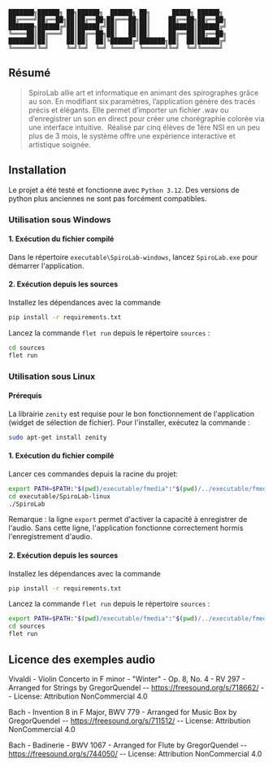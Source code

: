 ```text
███████╗██████╗ ██╗██████╗  ██████╗ ██╗      █████╗ ██████╗ 
██╔════╝██╔══██╗██║██╔══██╗██╔═══██╗██║     ██╔══██╗██╔══██╗
███████╗██████╔╝██║██████╔╝██║   ██║██║     ███████║██████╔╝
╚════██║██╔═══╝ ██║██╔══██╗██║   ██║██║     ██╔══██║██╔══██╗
███████║██║     ██║██║  ██║╚██████╔╝███████╗██║  ██║██████╔╝
╚══════╝╚═╝     ╚═╝╚═╝  ╚═╝ ╚═════╝ ╚══════╝╚═╝  ╚═╝╚═════╝ 
```

## Résumé

> SpiroLab allie art et informatique en animant des spirographes grâce au son.
> En modifiant six paramètres, l’application génère des tracés précis et élégants.
> Elle permet d’importer un fichier .wav ou d’enregistrer un son en direct pour créer une chorégraphie colorée via une interface intuitive.
> Réalisé par cinq élèves de 1ère NSI en un peu plus de 3 mois, le système offre une expérience interactive et artistique soignée.

## Installation

Le projet a été testé et fonctionne avec `Python 3.12`. Des versions de python plus anciennes ne sont pas forcément compatibles.

### Utilisation sous Windows

#### 1. Exécution du fichier compilé
Dans le répertoire `executable\SpiroLab-windows`, lancez `SpiroLab.exe` pour démarrer l'application.

#### 2. Exécution depuis les sources

Installez les dépendances avec la commande
```cmd
pip install -r requirements.txt
```

Lancez la commande `flet run` depuis le répertoire `sources` :
```cmd
cd sources
flet run
```

### Utilisation sous Linux

#### Prérequis
La librairie `zenity` est requise pour le bon fonctionnement de l'application (widget de sélection de fichier). Pour l'installer, exécutez la commande :

```bash
sudo apt-get install zenity
```

#### 1. Exécution du fichier compilé

Lancer ces commandes depuis la racine du projet:
```bash
export PATH=$PATH:"$(pwd)/executable/fmedia":"$(pwd)/../executable/fmedia":"$(pwd)/../../executable/fmedia"
cd executable/SpiroLab-linux
./SpiroLab
```

Remarque : la ligne `export` permet d'activer la capacité à enregistrer de l'audio. Sans cette ligne, l'application fonctionne correctement hormis l'enregistrement d'audio.

#### 2. Exécution depuis les sources

Installez les dépendances avec la commande
```bash
pip install -r requirements.txt
```

Lancez la commande `flet run` depuis le répertoire `sources` :
```bash
export PATH=$PATH:"$(pwd)/executable/fmedia":"$(pwd)/../executable/fmedia":"$(pwd)/../../executable/fmedia"
cd sources
flet run
```

## Licence des exemples audio

Vivaldi - Violin Concerto in F minor - "Winter" - Op. 8, No. 4 - RV 297 - Arranged for Strings by GregorQuendel -- https://freesound.org/s/718662/ -- License: Attribution NonCommercial 4.0

Bach - Invention 8 in F Major, BWV 779 - Arranged for Music Box by GregorQuendel -- https://freesound.org/s/711512/ -- License: Attribution NonCommercial 4.0

Bach - Badinerie - BWV 1067 - Arranged for Flute by GregorQuendel -- https://freesound.org/s/744050/ -- License: Attribution NonCommercial 4.0